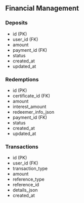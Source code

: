 ## Financial Management

### Deposits
- id (PK)
- user_id (FK)
- amount
- payment_id (FK)
- status
- created_at
- updated_at

### Redemptions
- id (PK)
- certificate_id (FK)
- amount
- interest_amount
- redeemer_info_json
- payment_id (FK)
- status
- created_at
- updated_at

### Transactions
- id (PK)
- user_id (FK)
- transaction_type
- amount
- reference_type
- reference_id
- details_json
- created_at
